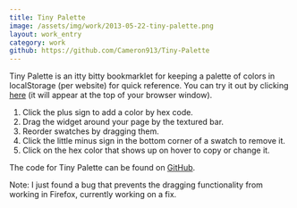 ```yaml
---
title: Tiny Palette
image: /assets/img/work/2013-05-22-tiny-palette.png
layout: work_entry
category: work
github: https://github.com/Cameron913/Tiny-Palette
---
```

Tiny Palette is an itty bitty bookmarklet for keeping a palette of colors in localStorage (per website) for quick reference. You can try it out by clicking <a href="javascript:(function()%7Bdocument.body.appendChild(document.createElement(%27script%27)).src%3D%27http://host.camerongarrett.com/Tiny-Palette/tiny-palette.js%27%3B%7D)()%3B">here</a> (it will appear at the top of your browser window).

1. Click the plus sign to add a color by hex code.
2. Drag the widget around your page by the textured bar.
3. Reorder swatches by dragging them.
4. Click the little minus sign in the bottom corner of a swatch to remove it.
5. Click on the hex color that shows up on hover to copy or change it.

The code for Tiny Palette can be found on [GitHub](https://github.com/Cameron913/Tiny-Palette).

Note: I just found a bug that prevents the dragging functionality from working in Firefox, currently working on a fix.
